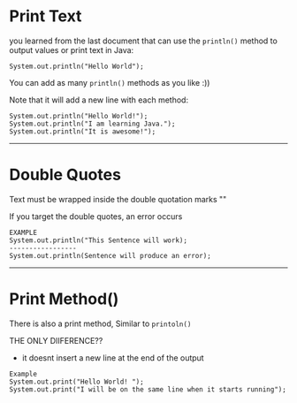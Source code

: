 # Print Text
you learned from the last document that can use the ```println()``` method to output values or print text in Java:
```
System.out.println("Hello World");
```
You can add as many ```println()``` methods as you like :))

Note that it will add a new line with each method:
```
System.out.println("Hello World!");
System.out.println("I am learning Java.");
System.out.println("It is awesome!");
```
-----------------------------------------------------
# Double Quotes

Text must be wrapped inside the double quotation marks ""

If you target the double quotes, an error occurs
```
EXAMPLE
System.out.println("This Sentence will work);
-----------------
System.out.println(Sentence will produce an error);
```
------------------------------------------------------
# Print Method()

There is also a print method, Similar to ```printoln()```

THE ONLY DIIFERENCE??
- it doesnt insert a new line at the end of the output
```
Example
System.out.print("Hello World! ");
System.out.print("I will be on the same line when it starts running");
```
